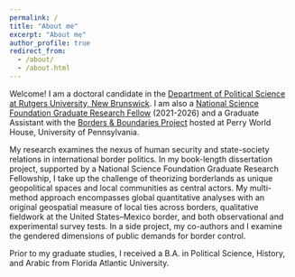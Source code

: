 ```yaml
---
permalink: /
title: "About me"
excerpt: "About me"
author_profile: true
redirect_from: 
  - /about/
  - /about.html
---
```


Welcome! I am a doctoral candidate in the [Department of Political Science at Rutgers University, New Brunswick](https://polisci.rutgers.edu/). I am also a [National Science Foundation Graduate Research Fellow](https://www.nsfgrfp.org/) (2021-2026) and a Graduate Assistant with the [Borders & Boundaries Project](https://global.upenn.edu/perryworldhouse/borders-and-boundaries-project) hosted at Perry World House, University of Pennsylvania.

My research examines the nexus of human security and state-society relations in international border politics. In my book-length dissertation project, supported by a National Science Foundation Graduate Research Fellowship, I take up the challenge of theorizing borderlands as unique geopolitical spaces and local communities as central actors. My multi-method approach encompasses global quantitative analyses with an original geospatial measure of local ties across borders, qualitative fieldwork at the United States–Mexico border, and both observational and experimental survey tests. In a side project, my co-authors and I examine the gendered dimensions of public demands for border control. 

Prior to my graduate studies, I received a B.A. in Political Science, History, and Arabic from Florida Atlantic University.

